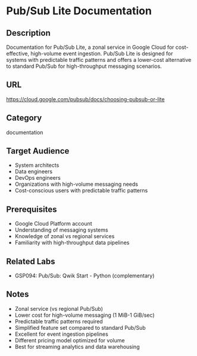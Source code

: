 # Pub/Sub Lite Documentation

## Description
Documentation for Pub/Sub Lite, a zonal service in Google Cloud for cost-effective, high-volume event ingestion. Pub/Sub Lite is designed for systems with predictable traffic patterns and offers a lower-cost alternative to standard Pub/Sub for high-throughput messaging scenarios.

## URL
https://cloud.google.com/pubsub/docs/choosing-pubsub-or-lite

## Category
documentation

## Target Audience
- System architects
- Data engineers
- DevOps engineers
- Organizations with high-volume messaging needs
- Cost-conscious users with predictable traffic patterns

## Prerequisites
- Google Cloud Platform account
- Understanding of messaging systems
- Knowledge of zonal vs regional services
- Familiarity with high-throughput data pipelines

## Related Labs
- GSP094: Pub/Sub: Qwik Start - Python (complementary)

## Notes
- Zonal service (vs regional Pub/Sub)
- Lower cost for high-volume messaging (1 MiB-1 GiB/sec)
- Predictable traffic patterns required
- Simplified feature set compared to standard Pub/Sub
- Excellent for event ingestion pipelines
- Different pricing model optimized for volume
- Best for streaming analytics and data warehousing
